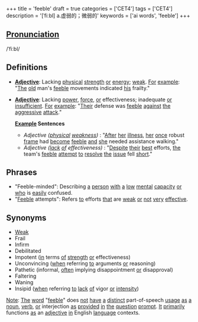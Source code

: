 +++
title = 'feeble'
draft = true
categories = ['CET4']
tags = ['CET4']
description = '[ˈfiːbl] a.虚弱的；微弱的'
keywords = ['ai words', 'feeble']
+++

## [Pronunciation](/en/post/pronunciation/)
/ˈfiːbl/

## Definitions
- **[Adjective](/en/post/adjective/)**: Lacking [physical](/en/post/physical/) [strength](/en/post/strength/) [or](/en/post/or/) [energy](/en/post/energy/); [weak](/en/post/weak/). [For](/en/post/for/) [example](/en/post/example/): "[The](/en/post/the/) [old](/en/post/old/) man's [feeble](/en/post/feeble/) movements indicated [his](/en/post/his/) frailty."
- **[Adjective](/en/post/adjective/)**: Lacking [power](/en/post/power/), [force](/en/post/force/), [or](/en/post/or/) effectiveness; inadequate [or](/en/post/or/) [insufficient](/en/post/insufficient/). [For](/en/post/for/) [example](/en/post/example/): "[Their](/en/post/their/) defense was [feeble](/en/post/feeble/) [against](/en/post/against/) [the](/en/post/the/) [aggressive](/en/post/aggressive/) [attack](/en/post/attack/)."
  
  **[Example](/en/post/example/) Sentences**
  - _Adjective ([physical](/en/post/physical/) [weakness](/en/post/weakness/))_ : "[After](/en/post/after/) [her](/en/post/her/) [illness](/en/post/illness/), [her](/en/post/her/) [once](/en/post/once/) robust [frame](/en/post/frame/) had [become](/en/post/become/) [feeble](/en/post/feeble/) [and](/en/post/and/) [she](/en/post/she/) needed assistance walking."
  - _Adjective ([lack](/en/post/lack/) [of](/en/post/of/) effectiveness)_ : "[Despite](/en/post/despite/) [their](/en/post/their/) [best](/en/post/best/) efforts, [the](/en/post/the/) team's [feeble](/en/post/feeble/) [attempt](/en/post/attempt/) [to](/en/post/to/) [resolve](/en/post/resolve/) [the](/en/post/the/) [issue](/en/post/issue/) fell [short](/en/post/short/)."

## Phrases
- "Feeble-minded": Describing [a](/en/post/a/) [person](/en/post/person/) [with](/en/post/with/) [a](/en/post/a/) [low](/en/post/low/) [mental](/en/post/mental/) [capacity](/en/post/capacity/) [or](/en/post/or/) [who](/en/post/who/) is [easily](/en/post/easily/) confused.
- "[Feeble](/en/post/feeble/) attempts": Refers [to](/en/post/to/) efforts [that](/en/post/that/) are [weak](/en/post/weak/) [or](/en/post/or/) [not](/en/post/not/) [very](/en/post/very/) [effective](/en/post/effective/).

## Synonyms
- [Weak](/en/post/weak/)
- Frail
- Infirm
- Debilitated
- Impotent ([in](/en/post/in/) terms [of](/en/post/of/) [strength](/en/post/strength/) [or](/en/post/or/) effectiveness)
- Unconvincing ([when](/en/post/when/) referring [to](/en/post/to/) arguments [or](/en/post/or/) reasoning)
- Pathetic (informal, [often](/en/post/often/) implying disappointment [or](/en/post/or/) disapproval) 
- Faltering
- Waning
- Insipid ([when](/en/post/when/) referring [to](/en/post/to/) [lack](/en/post/lack/) [of](/en/post/of/) vigor [or](/en/post/or/) [intensity](/en/post/intensity/))

[Note](/en/post/note/): [The](/en/post/the/) [word](/en/post/word/) "[feeble](/en/post/feeble/)" does [not](/en/post/not/) [have](/en/post/have/) [a](/en/post/a/) [distinct](/en/post/distinct/) part-of-speech [usage](/en/post/usage/) [as](/en/post/as/) [a](/en/post/a/) [noun](/en/post/noun/), [verb](/en/post/verb/), [or](/en/post/or/) interjection [as](/en/post/as/) [provided](/en/post/provided/) [in](/en/post/in/) [the](/en/post/the/) [question](/en/post/question/) [prompt](/en/post/prompt/). [It](/en/post/it/) [primarily](/en/post/primarily/) functions [as](/en/post/as/) an [adjective](/en/post/adjective/) [in](/en/post/in/) English [language](/en/post/language/) contexts.
